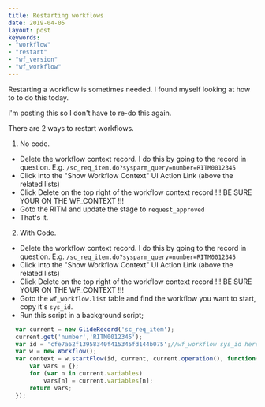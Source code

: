```yaml
---
title: Restarting workflows
date: 2019-04-05
layout: post
keywords:
- "workflow"
- "restart"
- "wf_version"
- "wf_workflow"
---
```


Restarting a workflow is sometimes needed.  I found myself looking at how to to do this today.

I'm posting this so I don't have to re-do this again.
<!--more-->

There are 2 ways to restart workflows.

1.  No code.
  - Delete the workflow context record.  I do this by going to the record in question.  E.g. `/sc_req_item.do?sysparm_query=number=RITM0012345`
  - Click into the "Show Workflow Context" UI Action Link (above the related lists)
  - Click Delete on the top right of the workflow context record !!! BE SURE YOUR ON THE WF_CONTEXT !!!
  - Goto the RITM and update the stage to `request_approved`
  - That's it.
2.  With Code.
  - Delete the workflow context record.  I do this by going to the record in question.  E.g. `/sc_req_item.do?sysparm_query=number=RITM0012345`
  - Click into the "Show Workflow Context" UI Action Link (above the related lists)
  - Click Delete on the top right of the workflow context record !!! BE SURE YOUR ON THE WF_CONTEXT !!!
  - Goto the `wf_workflow.list` table and find the workflow you want to start, copy it's `sys_id`.
  - Run this script in a background script;
  ```js
    var current = new GlideRecord('sc_req_item');
    current.get('number','RITM0012345');
    var id = 'cfe7a62f13958340f415345fd144b075';//wf_workflow sys_id here
    var w = new Workflow();
    var context = w.startFlow(id, current, current.operation(), function(){
        var vars = {};
        for (var n in current.variables) 
            vars[n] = current.variables[n];
        return vars;
    });
  ```